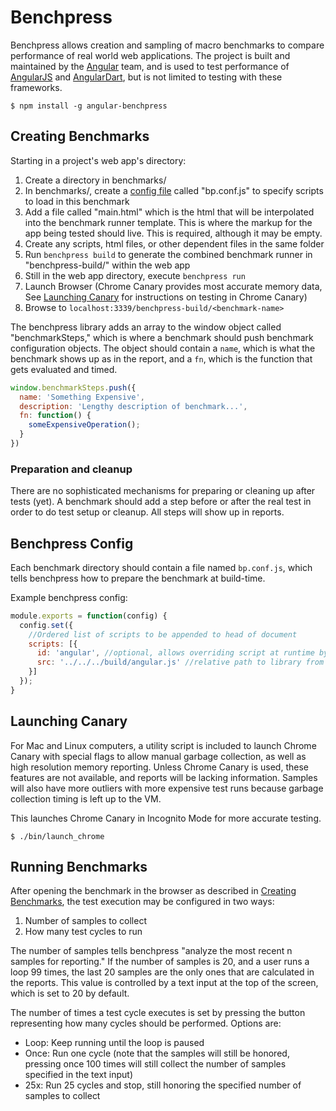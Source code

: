 
# Benchpress

Benchpress allows creation and sampling of macro benchmarks to compare performance of real world
web applications. The project is built and maintained by the [Angular](https://github.com/angular)
team, and is used to test performance of [AngularJS](https://github.com/angular/angular.js) and [AngularDart](https://github.com/angular/angular.js), but is not limited to testing
with these frameworks.

```
$ npm install -g angular-benchpress
```

## Creating Benchmarks

Starting in a project's web app's directory:

 1. Create a directory in benchmarks/<benchmark-name>
 1. In benchmarks/<benchmark-name>, create a [config file](#benchpress-config) called "bp.conf.js" to specify scripts to load in this benchmark
 1. Add a file called "main.html" which is the html that will be interpolated into the benchmark
   runner template. This is where the markup for the app being tested should live.
    This is required, although it may be empty.
 1. Create any scripts, html files, or other dependent files in the same folder
 1. Run `benchpress build` to generate the combined benchmark runner in "benchpress-build/" within the web app
 1. Still in the web app directory, execute `benchpress run`
 1. Launch Browser (Chrome Canary provides most accurate memory data, See
    [Launching Canary](#launching-canary) for instructions on testing in Chrome
    Canary)
 1. Browse to `localhost:3339/benchpress-build/<benchmark-name>`

The benchpress library adds an array to the window object called "benchmarkSteps," which is where
a benchmark should push benchmark configuration objects. The object should contain a `name`, which
is what the benchmark shows up as in the report, and a `fn`, which is the function that gets
evaluated and timed.

```javascript
window.benchmarkSteps.push({
  name: 'Something Expensive',
  description: 'Lengthy description of benchmark...',
  fn: function() {
    someExpensiveOperation();
  }
})
```

### Preparation and cleanup

There are no sophisticated mechanisms for preparing or cleaning up after tests (yet). A benchmark should
add a step before or after the real test in order to do test setup or cleanup. All steps will show
up in reports.

## Benchpress Config

Each benchmark directory should contain a file named `bp.conf.js`, which tells benchpress
how to prepare the benchmark at build-time.

Example benchpress config:

```javascript
module.exports = function(config) {
  config.set({
    //Ordered list of scripts to be appended to head of document
    scripts: [{
      id: 'angular', //optional, allows overriding script at runtime by providing ?angular=/some/path,
      src: '../../../build/angular.js' //relative path to library from runtime benchmark location
    }]
  });
}
```

## Launching Canary

For Mac and Linux computers, a utility script is included to launch Chrome Canary with special
flags to allow manual garbage collection, as well as high resolution memory reporting. Unless
Chrome Canary is used, these features are not available, and reports will be lacking information.
Samples will also have more outliers with more expensive test runs because garbage collection timing
is left up to the VM.

This launches Chrome Canary in Incognito Mode for more accurate testing.

```
$ ./bin/launch_chrome
```

## Running Benchmarks

After opening the benchmark in the browser as described in
[Creating Benchmarks](#creating-benchmarks), the test execution may be configured in two ways:

 1. Number of samples to collect
 1. How many test cycles to run

The number of samples tells benchpress "analyze the most recent n samples for reporting." If the
number of samples is 20, and a user runs a loop 99 times, the last 20 samples are the only
ones that are calculated in the reports. This value is controlled by a text input at the top of the
screen, which is set to 20 by default.

The number of times a test cycle executes is set by pressing the button representing how many
cycles should be performed. Options are:

 * Loop: Keep running until the loop is paused
 * Once: Run one cycle (note that the samples will still be honored, pressing once 100 times will
   still collect the number of samples specified in the text input)
 * 25x: Run 25 cycles and stop, still honoring the specified number of samples to collect
